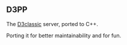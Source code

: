 D3PP
----
The [D3classic](https://github.com/umby24/D3classic) server, ported to C++.

Porting it for better maintainability and for fun.
